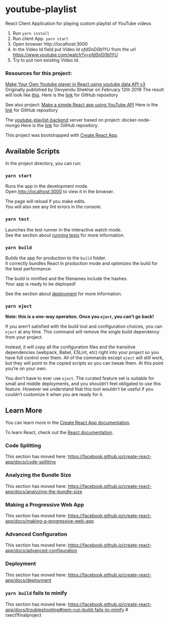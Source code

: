 # youtube-playlist
React Client Application for playing custom playlist of YouTube videos

 1. Run `yarn install`
 2. Run client App. `yarn start`
 3. Open browser http://localhost:3000
 4. In the Video Id field put Video Id _ofdSnD0b1YU_ from the url https://www.youtube.com/watch?v=ofdSnD0b1YU
 5. Try to put non existing Video Id.

### Resources for this project:

[Make Your Own Youtube player in React using youtube data API v3](https://hackernoon.com/make-your-own-youtube-player-in-react-using-youtube-data-api-v3-4b9bb5403a87)
Originally published by Devyendu Shekhar on February 12th 2019 
The result will look like [this](http://ytsearch.surge.sh/).
Here is the [link](https://github.com/dsc712/Youtube-Player-In-Reacthttps://github.com/dsc712/Youtube-Player-In-React) for GitHub repository

See also project: [Make a simple React app using YouTube API](https://blog.bitsrc.io/make-a-simple-react-app-with-using-youtube-api-68fa016e5a03)
Here is the [link]( https://github.com/anarsultani97/modern-react-redux) for GitHub repository
 
The [youtube-playlist-backend](https://github.com/atarim-info/youtube-playlist-backend) server based on project: docker-node-mongo
Here is the [link](https://github.com/kriscfoster/docker-node-mongo-todo-app) for GitHub repository.

This project was bootstrapped with [Create React App](https://github.com/facebook/create-react-app).

## Available Scripts

In the project directory, you can run:

### `yarn start`

Runs the app in the development mode.<br />
Open [http://localhost:3000](http://localhost:3000) to view it in the browser.

The page will reload if you make edits.<br />
You will also see any lint errors in the console.

### `yarn test`

Launches the test runner in the interactive watch mode.<br />
See the section about [running tests](https://facebook.github.io/create-react-app/docs/running-tests) for more information.

### `yarn build`

Builds the app for production to the `build` folder.<br />
It correctly bundles React in production mode and optimizes the build for the best performance.

The build is minified and the filenames include the hashes.<br />
Your app is ready to be deployed!

See the section about [deployment](https://facebook.github.io/create-react-app/docs/deployment) for more information.

### `yarn eject`

**Note: this is a one-way operation. Once you `eject`, you can’t go back!**

If you aren’t satisfied with the build tool and configuration choices, you can `eject` at any time. This command will remove the single build dependency from your project.

Instead, it will copy all the configuration files and the transitive dependencies (webpack, Babel, ESLint, etc) right into your project so you have full control over them. All of the commands except `eject` will still work, but they will point to the copied scripts so you can tweak them. At this point you’re on your own.

You don’t have to ever use `eject`. The curated feature set is suitable for small and middle deployments, and you shouldn’t feel obligated to use this feature. However we understand that this tool wouldn’t be useful if you couldn’t customize it when you are ready for it.

## Learn More

You can learn more in the [Create React App documentation](https://facebook.github.io/create-react-app/docs/getting-started).

To learn React, check out the [React documentation](https://reactjs.org/).

### Code Splitting

This section has moved here: https://facebook.github.io/create-react-app/docs/code-splitting

### Analyzing the Bundle Size

This section has moved here: https://facebook.github.io/create-react-app/docs/analyzing-the-bundle-size

### Making a Progressive Web App

This section has moved here: https://facebook.github.io/create-react-app/docs/making-a-progressive-web-app

### Advanced Configuration

This section has moved here: https://facebook.github.io/create-react-app/docs/advanced-configuration

### Deployment

This section has moved here: https://facebook.github.io/create-react-app/docs/deployment

### `yarn build` fails to minify

This section has moved here: https://facebook.github.io/create-react-app/docs/troubleshooting#npm-run-build-fails-to-minify
#   r a e c t 1 f i n a l p r o j e c t  
 